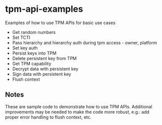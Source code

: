 # tpm-api-examples
Examples of how to use TPM APIs for basic use cases
- Get random numbers
- Set TCTI
- Pass hierarchy and hierarchy auth during tpm access - owner, platform
- Set key auth
- Persist keys into TPM
- Delete persistent key from TPM
- Get TPM capability
- Decrypt data with persistent key
- Sign data with persistent key
- Flush context

## Notes
These are sample code to demonstrate how to use TPM APIs. Additional improvements may be needed to make the code more robust, e.g.: add proper error handling to flush context, etc.
